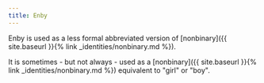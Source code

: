 ```yaml
---
title: Enby
---
```


Enby is used as a less formal abbreviated version of [nonbinary]({{ site.baseurl }}{% link _identities/nonbinary.md %}).

It is sometimes - but not always - used as a [nonbinary]({{ site.baseurl }}{% link _identities/nonbinary.md %}) equivalent to "girl" or "boy".